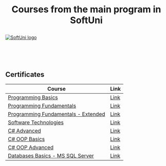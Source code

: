 # <p align="center"> Courses from the main program in SoftUni <p>

<a href="https://softuni.bg/trainings/courses" rel="Courses">  ![SoftUni logo][logo] <a/>

[logo]: https://yt3.ggpht.com/-039gr2pQ9TY/AAAAAAAAAAI/AAAAAAAAAAA/DuNpu9194PQ/s288-c-k-no-mo-rj-c0xffffff/photo.jpg "Logo Title Text 2"

<br/>
<br/>
<br/>

<h2> Certificates </h2>

|**Course**|**Link**|
|---|---|
|<a href="https://softuni.bg/trainings/1439/programming-basics-august-2016" > Programming Basics </a>   | <a href="https://softuni.bg/certificates/details/15374/7221f47d"> Link</a> |
|<a href="https://softuni.bg/trainings/1509/programming-fundamentals-january-2017"> Programming Fundamentals  </a>| <a href="https://softuni.bg/certificates/details/20165/3bbc4597"> Link</a> |
|<a href="https://softuni.bg/trainings/1568/programming-fundamentals-exended-january-2017"> Programming Fundamentals - Extended  </a>| <a href="https://softuni.bg/certificates/details/19337/86a00a4a"> Link</a> |
|<a href="https://softuni.bg/trainings/1511/software-technologies-february-2017"> Software Technologies  </a> | <a href="https://softuni.bg/certificates/details/19165/622904e4"> Link</a> |
|<a href="https://softuni.bg/trainings/1633/csharp-advanced-may-2017"> C# Advanced </a> | <a href="https://softuni.bg/certificates/details/21494/909bbd35"> Link</a> |
|<a href="https://softuni.bg/trainings/1636/c-sharp-oop-basics-june-2017"> C# OOP Basics </a> | <a href="https://softuni.bg/certificates/details/21637/e4e7ba56"> Link</a> |
|<a href="https://softuni.bg/trainings/1637/c-sharp-oop-advanced-july-2017"> C# OOP Advanced</a> | <a href="https://softuni.bg/certificates/details/23376/a81f7168"> Link</a> |
|<a href="https://softuni.bg/trainings/1747/databases-basics-mssql-server-september-2017/internal"> Databases Basics - MS SQL Server </a> | <a href="https://softuni.bg/certificates/details/23898/9ef68c09"> Link</a> |
